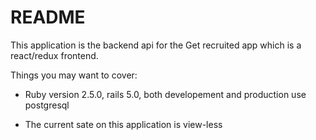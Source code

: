 # README

This application is the backend api for the Get recruited app which is a react/redux frontend.

Things you may want to cover:

* Ruby version 2.5.0, rails 5.0, both developement and production use postgresql

* The current sate on this application is view-less

